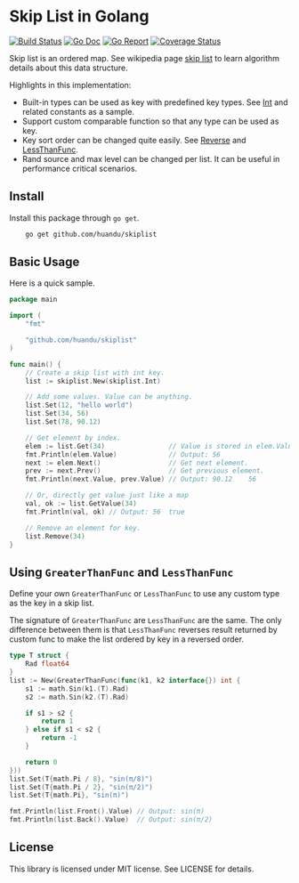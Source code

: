 # Skip List in Golang

[![Build Status](https://travis-ci.com/huandu/skiplist.svg?branch=master)](https://travis-ci.com/huandu/skiplist)
[![Go Doc](https://godoc.org/github.com/huandu/skiplist?status.svg)](https://pkg.go.dev/github.com/huandu/skiplist)
[![Go Report](https://goreportcard.com/badge/github.com/huandu/skiplist)](https://goreportcard.com/report/github.com/huandu/skiplist)
[![Coverage Status](https://coveralls.io/repos/github/huandu/skiplist/badge.svg?branch=master)](https://coveralls.io/github/huandu/skiplist?branch=master)

Skip list is an ordered map. See wikipedia page [skip list](http://en.wikipedia.org/wiki/Skip_list) to learn algorithm details about this data structure.

Highlights in this implementation:

- Built-in types can be used as key with predefined key types. See [Int](https://pkg.go.dev/github.com/huandu/skiplist#Int) and related constants as a sample.
- Support custom comparable function so that any type can be used as key.
- Key sort order can be changed quite easily. See [Reverse](https://pkg.go.dev/github.com/huandu/skiplist#Reverse) and [LessThanFunc](https://pkg.go.dev/github.com/huandu/skiplist#LessThanFunc).
- Rand source and max level can be changed per list. It can be useful in performance critical scenarios.

## Install

Install this package through `go get`.

```bash
    go get github.com/huandu/skiplist
```

## Basic Usage

Here is a quick sample.

```go
package main

import (
    "fmt"

    "github.com/huandu/skiplist"
)

func main() {
    // Create a skip list with int key.
    list := skiplist.New(skiplist.Int)

    // Add some values. Value can be anything.
    list.Set(12, "hello world")
    list.Set(34, 56)
    list.Set(78, 90.12)

    // Get element by index.
    elem := list.Get(34)                // Value is stored in elem.Value.
    fmt.Println(elem.Value)             // Output: 56
    next := elem.Next()                 // Get next element.
    prev := next.Prev()                 // Get previous element.
    fmt.Println(next.Value, prev.Value) // Output: 90.12    56

    // Or, directly get value just like a map
    val, ok := list.GetValue(34)
    fmt.Println(val, ok) // Output: 56  true

    // Remove an element for key.
    list.Remove(34)
}
```

## Using `GreaterThanFunc` and `LessThanFunc`

Define your own `GreaterThanFunc` or `LessThanFunc` to use any custom type as the key in a skip list.

The signature of `GreaterThanFunc` are `LessThanFunc` are the same.
The only difference between them is that `LessThanFunc` reverses result returned by custom func
to make the list ordered by key in a reversed order.

```go
type T struct {
    Rad float64
}
list := New(GreaterThanFunc(func(k1, k2 interface{}) int {
    s1 := math.Sin(k1.(T).Rad)
    s2 := math.Sin(k2.(T).Rad)

    if s1 > s2 {
        return 1
    } else if s1 < s2 {
        return -1
    }

    return 0
}))
list.Set(T{math.Pi / 8}, "sin(π/8)")
list.Set(T{math.Pi / 2}, "sin(π/2)")
list.Set(T{math.Pi}, "sin(π)")

fmt.Println(list.Front().Value) // Output: sin(π)
fmt.Println(list.Back().Value)  // Output: sin(π/2)
```

## License

This library is licensed under MIT license. See LICENSE for details.
